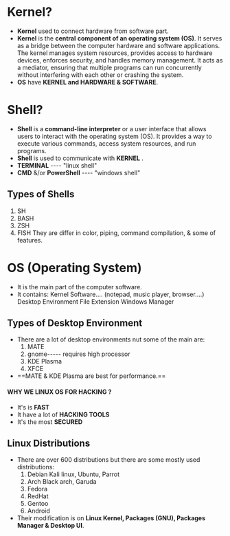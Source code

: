 # Kernel?
- **Kernel** used to connect hardware from software part.
- **Kernel** is the **central** **component of an operating system (OS)**. It serves as a bridge between the computer hardware and software applications. The kernel manages system resources, provides access to hardware devices, enforces security, and handles memory management. It acts as a mediator, ensuring that multiple programs can run concurrently without interfering with each other or crashing the system.
- **OS** have **KERNEL and HARDWARE & SOFTWARE**.


# Shell?
- **Shell** is a **command-line interpreter** or a user interface that allows users to interact with the operating system (OS). It provides a way to execute various commands, access system resources, and run programs.
- **Shell** is used to communicate with **KERNEL** .
- **TERMINAL** ---- "linux shell"
- **CMD** &/or **PowerShell** ---- "windows shell"
## Types of Shells
1. SH
2. BASH
3. ZSH
4. FISH
They are differ in color, piping, command compilation, & some of features.

# OS (Operating System)
- It is the main part of the computer software.
- It contains:
		Kernel
		Software.... (notepad, music player, browser....)
		Desktop Environment
		File Extension
		Windows Manager

## Types of Desktop Environment
- There are a lot of desktop environments nut some of the main are:
	1. MATE
	2. gnome----- requires high processor
	3. KDE Plasma
	4. XFCE
- ==MATE & KDE Plasma are best for performance.==

#### WHY WE LINUX OS FOR HACKING ?
- It's is **FAST**
- It have a lot of **HACKING TOOLS**
- It's the most **SECURED**

## Linux Distributions
- There are over 600 distributions but there are some mostly used distributions:
	1. Debian
		Kali linux, Ubuntu, Parrot
	2. Arch
		Black arch, Garuda
	3. Fedora
	4. RedHat
	5. Gentoo
	6. Android
- Their modification is on **Linux Kernel, Packages (GNU), Packages Manager & Desktop UI**.